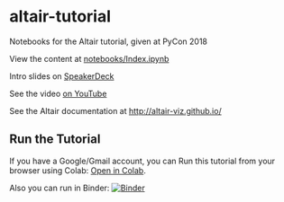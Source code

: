 # altair-tutorial
Notebooks for the Altair tutorial, given at PyCon 2018

View the content at [notebooks/Index.ipynb](notebooks/Index.ipynb)

Intro slides on [SpeakerDeck](https://speakerdeck.com/jakevdp/altair-tutorial-intro-pycon-2018)

See the video [on YouTube](https://www.youtube.com/watch?v=ms29ZPUKxbU)

See the Altair documentation at http://altair-viz.github.io/

## Run the Tutorial

If you have a Google/Gmail account, you can Run this tutorial from your browser using Colab: [Open in Colab](https://colab.research.google.com/github/altair-viz/altair-tutorial/blob/master/notebooks/Index.ipynb).

Also you can run in Binder: [![Binder](https://mybinder.org/badge_logo.svg)](https://mybinder.org/v2/gh/akielbowicz/altair-tutorial.git/master)
